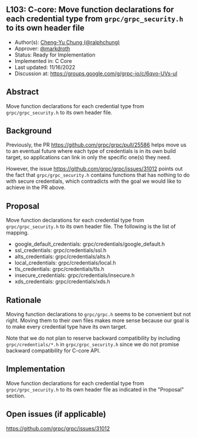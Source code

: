 L103: C-core: Move function declarations for each credential type from `grpc/grpc_security.h` to its own header file
----
* Author(s): [Cheng-Yu Chung (@ralphchung)](https://github.com/ralphchung)
* Approver: [@markdroth](https://github.com/markdroth)
* Status: Ready for Implementation
* Implemented in: C Core
* Last updated: 11/16/2022
* Discussion at: https://groups.google.com/g/grpc-io/c/6qvo-UVs-uI

## Abstract

Move function declarations for each credential type from `grpc/grpc_security.h` to its own header file.

## Background

Previously, the PR https://github.com/grpc/grpc/pull/25586 helps move us to an eventual future where each type of credentials is in its own build target, so applications can link in only the specific one(s) they need.

However, the issue https://github.com/grpc/grpc/issues/31012 points out the fact that `grpc/grpc_security.h` contains functions that has nothing to do with secure credentials, which contradicts with the goal we would like to achieve in the PR above.

## Proposal

Move function declarations for each credential type from `grpc/grpc_security.h` to its own header file. The following is the list of mapping.

* google_default_credentials: grpc/credentials/google_default.h
* ssl_credentials: grpc/credentials/ssl.h
* alts_credentials: grpc/credentials/alts.h
* local_credentials: grpc/credentials/local.h
* tls_credentials: grpc/credentials/tls.h
* insecure_credentials: grpc/credentials/insecure.h
* xds_credentials: grpc/credentials/xds.h

## Rationale

Moving function declarations to `grpc/grpc.h` seems to be convenient but not right. Moving them to their own files makes more sense because our goal is to make every credential type have its own target.

Note that we do not plan to reserve backward compatibility by including `grpc/credentials/*.h` in `grpc/grpc_security.h` since we do not promise backward compatibility for C-core API.

## Implementation

Move function declarations for each credential type from `grpc/grpc_security.h` to its own header file as indicated in the "Proposal" section.

## Open issues (if applicable)

https://github.com/grpc/grpc/issues/31012

